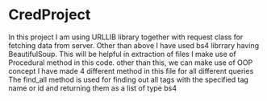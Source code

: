 # CredProject
In this project I am using URLLIB library together with request class for fetching data from server.
Other than above I have used bs4 librrary having BeautifulSoup. This will be helpful in extraction of files
I make use of Procedural  method in this code. other than this, we can make use of OOP concept
I have made 4 different method in this file for all different queries
The find_all method is used for finding out all tags with the specified tag name or id and returning them as a list of type bs4
